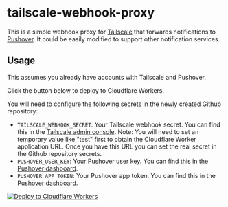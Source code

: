 # tailscale-webhook-proxy

This is a simple webhook proxy for [Tailscale](https://tailscale.com/) that forwards notifications to [Pushover](https://pushover.net). It could be easily modified to support other notification services.

## Usage

This assumes you already have accounts with Tailscale and Pushover.

Click the button below to deploy to Cloudflare Workers. 

You will need to configure the following secrets in the newly created Github repository:
- `TAILSCALE_WEBHOOK_SECRET`: Your Tailscale webhook secret. You can find this in the [Tailscale admin console](https://login.tailscale.com/admin/settings). Note: You will need to set an temporary value like "test" first to obtain the Cloudflare Worker application URL. Once you have this URL you can set the real secret in the Github repository secrets.
- `PUSHOVER_USER_KEY`: Your Pushover user key. You can find this in the [Pushover dashboard](https://pushover.net/).
- `PUSHOVER_APP_TOKEN`: Your Pushover app token. You can find this in the [Pushover dashboard](https://pushover.net/).

[![Deploy to Cloudflare Workers](https://deploy.workers.cloudflare.com/button)](https://deploy.workers.cloudflare.com/?url=https://github.com/dwin/tailscale-webhook-receiver)
